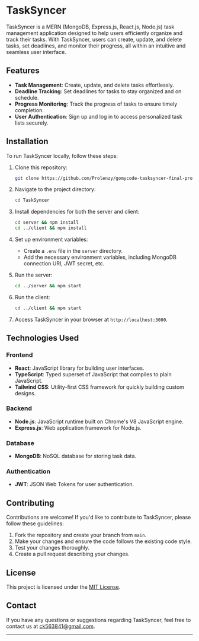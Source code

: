 # TaskSyncer

TaskSyncer is a MERN (MongoDB, Express.js, React.js, Node.js) task management application designed to help users efficiently organize and track their tasks. With TaskSyncer, users can create, update, and delete tasks, set deadlines, and monitor their progress, all within an intuitive and seamless user interface.

## Features

- **Task Management**: Create, update, and delete tasks effortlessly.
- **Deadline Tracking**: Set deadlines for tasks to stay organized and on schedule.
- **Progress Monitoring**: Track the progress of tasks to ensure timely completion.
- **User Authentication**: Sign up and log in to access personalized task lists securely.

## Installation

To run TaskSyncer locally, follow these steps:

1. Clone this repository:

    ```bash
    git clone https://github.com/Prolenzy/gomycode-tasksyncer-final-project 
    ```

2. Navigate to the project directory:

    ```bash
    cd TaskSyncer
    ```

3. Install dependencies for both the server and client:

    ```bash
    cd server && npm install
    cd ../client && npm install
    ```

4. Set up environment variables:
   
   - Create a `.env` file in the `server` directory.
   - Add the necessary environment variables, including MongoDB connection URI, JWT secret, etc.

5. Run the server:

    ```bash
    cd ../server && npm start
    ```

6. Run the client:

    ```bash
    cd ../client && npm start
    ```

7. Access TaskSyncer in your browser at `http://localhost:3000`.

## Technologies Used

### Frontend

- **React**: JavaScript library for building user interfaces.
- **TypeScript**: Typed superset of JavaScript that compiles to plain JavaScript.
- **Tailwind CSS**: Utility-first CSS framework for quickly building custom designs.

### Backend

- **Node.js**: JavaScript runtime built on Chrome's V8 JavaScript engine.
- **Express.js**: Web application framework for Node.js.

### Database

- **MongoDB**: NoSQL database for storing task data.

### Authentication

- **JWT**: JSON Web Tokens for user authentication.

## Contributing

Contributions are welcome! If you'd like to contribute to TaskSyncer, please follow these guidelines:

1. Fork the repository and create your branch from `main`.
2. Make your changes and ensure the code follows the existing code style.
3. Test your changes thoroughly.
4. Create a pull request describing your changes.

## License

This project is licensed under the [MIT License](LICENSE).

## Contact

If you have any questions or suggestions regarding TaskSyncer, feel free to contact us at [ck563841@gmail.com](mailto:ck563841@gmail.com).

---
 
